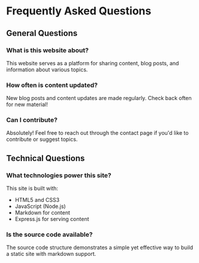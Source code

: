 # Frequently Asked Questions

## General Questions

### What is this website about?
This website serves as a platform for sharing content, blog posts, and information about various topics.

### How often is content updated?
New blog posts and content updates are made regularly. Check back often for new material!

### Can I contribute?
Absolutely! Feel free to reach out through the contact page if you'd like to contribute or suggest topics.

## Technical Questions

### What technologies power this site?
This site is built with:
- HTML5 and CSS3
- JavaScript (Node.js)
- Markdown for content
- Express.js for serving content

### Is the source code available?
The source code structure demonstrates a simple yet effective way to build a static site with markdown support. 